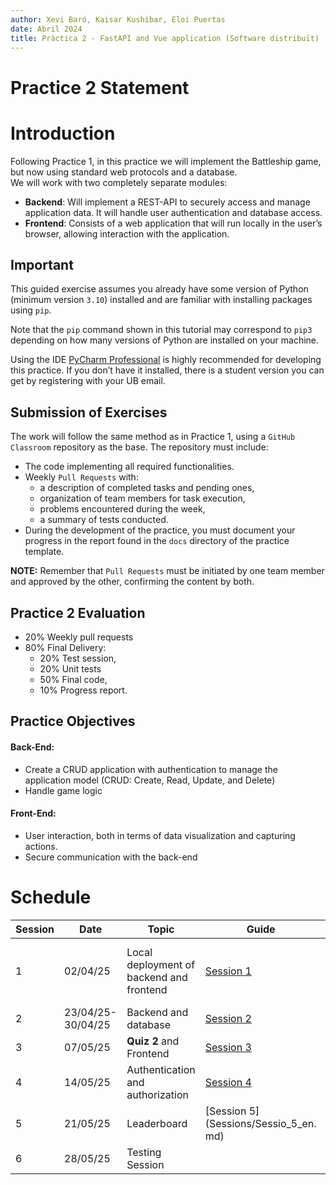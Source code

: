 ```yaml
---
author: Xevi Baró, Kaisar Kushibar, Eloi Puertas
date: Abril 2024
title: Pràctica 2 - FastAPI and Vue application (Software distribuït)
---
```


# Practice 2 Statement

# Introduction

Following Practice 1, in this practice we will implement the Battleship game, but now using standard web protocols and a database.  
We will work with two completely separate modules:

- **Backend**: Will implement a REST-API to securely access and manage application data. It will handle user authentication and database access.
- **Frontend**: Consists of a web application that will run locally in the user’s browser, allowing interaction with the application.

## Important

This guided exercise assumes you already have some version of Python (minimum version `3.10`) installed and are familiar with installing packages using `pip`.

Note that the `pip` command shown in this tutorial may correspond to `pip3` depending on how many versions of Python are installed on your machine.

Using the IDE [PyCharm Professional](https://www.jetbrains.com/pycharm/) is highly recommended for developing this practice. If you don’t have it installed, there is a student version you can get by registering with your UB email.

## Submission of Exercises

The work will follow the same method as in Practice 1, using a `GitHub Classroom` repository as the base. The repository must include:

- The code implementing all required functionalities.
- Weekly `Pull Requests` with:
  - a description of completed tasks and pending ones,
  - organization of team members for task execution,
  - problems encountered during the week,
  - a summary of tests conducted.
- During the development of the practice, you must document your progress in the report found in the `docs` directory of the practice template.

**NOTE:** Remember that `Pull Requests` must be initiated by one team member and approved by the other, confirming the content by both.

## Practice 2 Evaluation

- 20% Weekly pull requests
- 80% Final Delivery:
  - 20% Test session,
  - 20% Unit tests
  - 50% Final code,
  - 10% Progress report.

## Practice Objectives

#### Back-End:

- Create a CRUD application with authentication to manage the application model (CRUD: Create, Read, Update, and Delete)
- Handle game logic

#### Front-End:

- User interaction, both in terms of data visualization and capturing actions.
- Secure communication with the back-end

# Schedule

| Session | Date              | Topic                                    | Guide                                | Links                                                                             |
| ------- | ----------------- | ---------------------------------------- | ------------------------------------ | --------------------------------------------------------------------------------- |
| 1       | 02/04/25          | Local deployment of backend and frontend | [Session 1](Sessions/Sessio_1_en.md) | [Intro to Vue](Guies/inici_Vue_en.md) [Intro to Django](Guies/inici_DJanog_en.md) |
| 2       | 23/04/25-30/04/25 | Backend and database                     | [Session 2](Sessions/Sessio_2_en.md)  |                                                                                   |
| 3       | 07/05/25          | **Quiz 2** and Frontend                  | [Session 3](Sessions/Sessio_3_en.md)  |                                                                                   |
| 4       | 14/05/25          | Authentication and authorization         | [Session 4](Sessions/Sessio_4_en.md)  |                                                                                   |
| 5       | 21/05/25          | Leaderboard                              |     [Session 5](Sessions/Sessio_5_en.  md)                              |                                                                                   |
| 6       | 28/05/25          | Testing Session                          |                                      |                                                                                   |
